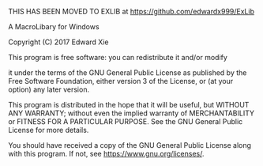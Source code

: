 THIS HAS BEEN MOVED TO EXLIB at https://github.com/edwardx999/ExLib

A MacroLibary for Windows

Copyright (C) 2017 Edward Xie

This program is free software: you can redistribute it and/or modify

it under the terms of the GNU General Public License as published by
the Free Software Foundation, either version 3 of the License, or
(at your option) any later version.

This program is distributed in the hope that it will be useful,
but WITHOUT ANY WARRANTY; without even the implied warranty of
MERCHANTABILITY or FITNESS FOR A PARTICULAR PURPOSE.  See the
GNU General Public License for more details.

You should have received a copy of the GNU General Public License
along with this program.  If not, see <https://www.gnu.org/licenses/>.
